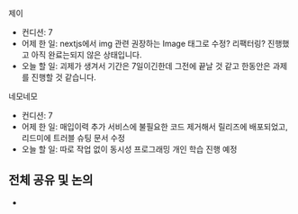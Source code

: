 
제이
- 컨디션: 7
- 어제 한 일: nextjs에서 img 관련 권장하는 Image 태그로 수정? 리팩터링? 진행했고 아직 완료는되지 않은 상태입니다.
- 오늘 할 일: 괴제가 생겨서 기간은 7일이긴한데 그전에 끝날 것 같고 한동안은 과제를 진행할 것 같습니다.

네모네모
- 컨디션: 7
- 어제 한 일: 매입이력 추가 서비스에 불필요한 코드 제거해서 릴리즈에 배포되었고, 리드미에 트러블 슈팅 문서 수정
- 오늘 할 일: 따로 작업 없이 동시성 프로그래밍 개인 학습 진행 예정

## 전체 공유 및 논의
- 